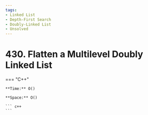 ```yaml
---
tags:
- Linked List
- Depth-First Search
- Doubly-Linked List
- Unsolved
---
```



# 430. Flatten a Multilevel Doubly Linked List

=== "C++"

    **Time:** O()

    **Space:** O()

    ``` c++
    ```
